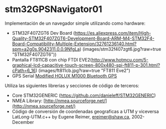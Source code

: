 # stm32GPSNavigator01

Implementación de un navegador simple utilizando como hardware:
- STM32F407ZGT6 Dev Board (https://es.aliexpress.com/item/High-Quality-STM32F407ZGT6-Development-Board-ARM-M4-STM32F4-Board-Compatibility-Multiple-Extension/32761236140.html?spm=a2g0s.9042311.0.0.9NfgLa)
(images/stm32f407zgt6.jpg?raw=true "STM32F407ZGT6"))
- Pantalla FT811CB con chip FTDI EVE2(http://www.hotmcu.com/5-graphical-lcd-capacitive-touch-screen-800x480-spi-ft811-p-301.html?cPath=6_16)
(images/ft811cb.jpg?raw=true "FT811 Eve2")
- GPS Serial [Modified HOLUX M1000 Bluetooth GPS](images/holuxM1000.jpg?raw=true "Holux M1000")

Utiliza las siguientes librerias y secciones de código de terceros:
* Core STM32GENERIC (https://github.com/danieleff/STM32GENERIC)
* NMEA Library: [http://nmea.sourceforge.net/](http://nmea.sourceforge.net/)
* Código de conversión de coordenadas geograficas a UTM y viceversa LatLong-UTM.c++ by Eugene Reimer, ereimer@shaw.ca, 2002-December
